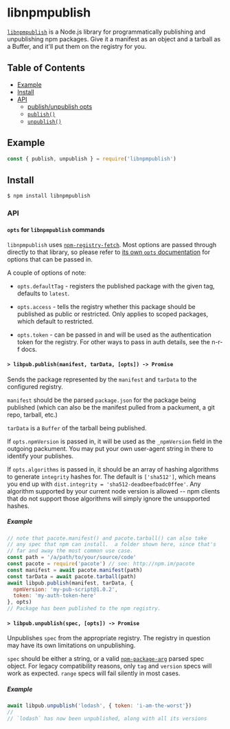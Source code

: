 # libnpmpublish

[`libnpmpublish`](https://github.com/npm/libnpmpublish) is a Node.js
library for programmatically publishing and unpublishing npm packages. Give
it a manifest as an object and a tarball as a Buffer, and it'll put them on
the registry for you.

## Table of Contents

* [Example](#example)
* [Install](#install)
* [API](#api)
  * [publish/unpublish opts](#opts)
  * [`publish()`](#publish)
  * [`unpublish()`](#unpublish)

## Example

```js
const { publish, unpublish } = require('libnpmpublish')
```

## Install

`$ npm install libnpmpublish`

### API

#### <a name="opts"></a> `opts` for `libnpmpublish` commands

`libnpmpublish` uses
[`npm-registry-fetch`](https://npm.im/npm-registry-fetch).  Most options
are passed through directly to that library, so please refer to [its own
`opts` documentation](http://npm.im/npm-registry-fetch#fetch-options) for
options that can be passed in.

A couple of options of note:

* `opts.defaultTag` - registers the published package with the given tag,
  defaults to `latest`.

* `opts.access` - tells the registry whether this package should be
  published as public or restricted. Only applies to scoped packages, which
  default to restricted.

* `opts.token` - can be passed in and will be used as the authentication
  token for the registry. For other ways to pass in auth details, see the
  n-r-f docs.

#### <a name="publish"></a> `> libpub.publish(manifest, tarData, [opts]) -> Promise`

Sends the package represented by the `manifest` and `tarData` to the
configured registry.

`manifest` should be the parsed `package.json` for the package being
published (which can also be the manifest pulled from a packument, a git
repo, tarball, etc.)

`tarData` is a `Buffer` of the tarball being published.

If `opts.npmVersion` is passed in, it will be used as the `_npmVersion`
field in the outgoing packument.  You may put your own user-agent string in
there to identify your publishes.

If `opts.algorithms` is passed in, it should be an array of hashing
algorithms to generate `integrity` hashes for. The default is `['sha512']`,
which means you end up with `dist.integrity = 'sha512-deadbeefbadc0ffee'`.
Any algorithm supported by your current node version is allowed -- npm
clients that do not support those algorithms will simply ignore the
unsupported hashes.

##### Example

```js
// note that pacote.manifest() and pacote.tarball() can also take
// any spec that npm can install.  a folder shown here, since that's
// far and away the most common use case.
const path = '/a/path/to/your/source/code'
const pacote = require('pacote') // see: http://npm.im/pacote
const manifest = await pacote.manifest(path)
const tarData = await pacote.tarball(path)
await libpub.publish(manifest, tarData, {
  npmVersion: 'my-pub-script@1.0.2',
  token: 'my-auth-token-here'
}, opts)
// Package has been published to the npm registry.
```

#### <a name="unpublish"></a> `> libpub.unpublish(spec, [opts]) -> Promise`

Unpublishes `spec` from the appropriate registry. The registry in question may
have its own limitations on unpublishing.

`spec` should be either a string, or a valid
[`npm-package-arg`](https://npm.im/npm-package-arg) parsed spec object. For
legacy compatibility reasons, only `tag` and `version` specs will work as
expected. `range` specs will fail silently in most cases.

##### Example

```js
await libpub.unpublish('lodash', { token: 'i-am-the-worst'})
//
// `lodash` has now been unpublished, along with all its versions
```

